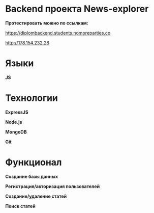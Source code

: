 # Backend проекта News-explorer

**Протестировать можно по ссылкам:**

https://diplombackend.students.nomoreparties.co

http://178.154.232.28

# Языки
**JS**

# Технологии
**ExpressJS**

**Node.js**

**MongoDB**

**Git**

# Функционал
**Создание базы данных**

**Регистрация/авторизация пользователей**

**Создание/удаление статей**

**Поиск статей**
